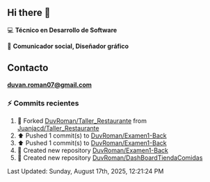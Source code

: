 ## Hi there 👋

:computer: **Técnico en Desarrollo de Software**

:pencil: **Comunicador social, Diseñador gráfico**

## Contacto

**<duvan.roman07@gmail.com>**

### :zap: Commits recientes
<!--RECENT_ACTIVITY:start-->
1. 🔱 Forked [DuvRoman/Taller_Restaurante](https://github.com/DuvRoman/Taller_Restaurante) from [Juanjacd/Taller_Restaurante](https://github.com/Juanjacd/Taller_Restaurante)<br>
2. ⬆️ Pushed 1 commit(s) to [DuvRoman/Examen1-Back](https://github.com/DuvRoman/Examen1-Back)<br>
3. ⬆️ Pushed 1 commit(s) to [DuvRoman/Examen1-Back](https://github.com/DuvRoman/Examen1-Back)<br>
4. 📔 Created new repository [DuvRoman/Examen1-Back](https://github.com/DuvRoman/Examen1-Back)<br>
5. 📔 Created new repository [DuvRoman/DashBoardTiendaComidas](https://github.com/DuvRoman/DashBoardTiendaComidas)<br>
<!--RECENT_ACTIVITY:end-->
<!--RECENT_ACTIVITY:last_update-->
Last Updated: Sunday, August 17th, 2025, 12:21:24 PM
<!--RECENT_ACTIVITY:last_update_end-->
